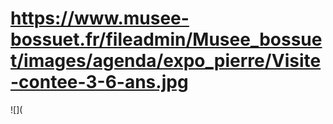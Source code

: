 # https://www.musee-bossuet.fr/fileadmin/Musee_bossuet/images/agenda/expo_pierre/Visite-contee-3-6-ans.jpg

![](
